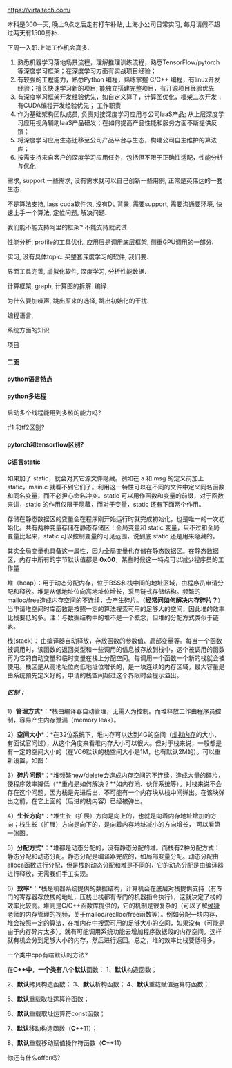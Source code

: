 

https://virtaitech.com/

本科是300一天, 晚上9点之后走有打车补贴, 上海小公司日常实习, 每月请假不超过两天有1500房补.

下周一入职.上海工作机会真多.



1. 熟悉机器学习落地场景流程，理解推理训练流程，熟悉TensorFlow/pytorch等深度学习框架；在深度学习方面有实战项目经验；
2. 有较强的工程能力，熟悉Python 编程，熟练掌握 C/C++ 编程，有linux开发经验；擅长快速学习新的项目; 能独立搭建完整项目，有开源项目经验优先
3. 有深度学习框架开发经验优先，如自定义算子，计算图优化，框架二次开发；有CUDA编程开发经验优先；
工作职责
1. 作为基础架构团队成员, 负责对接深度学习应用与公司IaaS产品; 从上层深度学习应用视角辅助IaaS产品研发；在如何提高产品性能和服务方面不断提供反馈；
2. 将深度学习应用生态迁移至公司产品平台与生态，构建公司自主维护的算法库；
3. 按需支持来自客户的深度学习应用任务，包括但不限于正确性适配，性能分析与优化

需求, support 一些需求, 没有需求就可以自己创新一些用例,  正常是英伟达的一套生态.

不是算法支持, Iass  cuda软件包, 没有DL 背景, 需要support,  需要沟通要环境, 快速上手一个算法, 定位问题, 解决问题. 

我们能不能支持阿里的框架? 不能支持就试试. 

性能分析, profile的工具优化, 应用层是调用底层框架, 侧重GPU调用的一部分.

实习, 没有具体topic.  买整套深度学习的软件, 我们要.

界面工具完善,  虚拟化软件,  深度学习, 分析性能数据.

计算框架, graph, 计算图的拆解. 编译. 



为什么要加噪声, 跳出原来的选择, 跳出初始化的干扰. 

编程语言, 



系统方面的知识



项目

#### 二面

#### python语言特点



#### python多进程

启动多个线程能用到多核的能力吗?

tf1 和tf2区别?

#### pytorch和tensorflow区别?



#### C语言static 

如果加了 static，就会对其它源文件隐藏。例如在 a 和 msg 的定义前加上 static，main.c 就看不到它们了。利用这一特性可以在不同的文件中定义同名函数和同名变量，而不必担心命名冲突。static 可以用作函数和变量的前缀，对于函数来讲，static 的作用仅限于隐藏，而对于变量，static 还有下面两个作用。

存储在静态数据区的变量会在程序刚开始运行时就完成初始化，也是唯一的一次初始化。共有两种变量存储在静态存储区：全局变量和 static 变量，只不过和全局变量比起来，static 可以控制变量的可见范围，说到底 static 还是用来隐藏的。

其实全局变量也具备这一属性，因为全局变量也存储在静态数据区。在静态数据区，内存中所有的字节默认值都是 **0x00**，某些时候这一特点可以减少程序员的工作量

堆（heap）：用于动态分配内存，位于BSS和栈中间的地址区域，由程序员申请分配和释放。堆是从低地址位向高地址位增长，采用链式存储结构。频繁的malloc/free造成内存空间的不连续，会产生碎片。（**经常问如何解决内存碎片？**）当申请堆空间时库函数是按照一定的算法搜索可用的足够大的空间，因此堆的效率比栈要低的多。注：与数据结构中的堆不是一个概念，但堆的分配方式类似于链表。

栈(stack)： 由编译器自动释放，存放函数的参数值、局部变量等。每当一个函数被调用时，该函数的返回类型和一些调用的信息被存放到栈中，这个被调用的函数再为它的自动变量和临时变量在栈上分配空间。每调用一个函数一个新的栈就会被使用。栈区是从高地址位向低地址位增长的，是一块连续的内存区域，最大容量是由系统预先定义好的，申请的栈空间超过这个界限时会提示溢出。

##### **区别：**

1）**管理方式***：*栈由编译器自动管理，无需人为控制。而堆释放工作由程序员控制，容易产生内存泄漏（memory leak）。

2）**空间大小***：*在32位系统下，堆内存可以达到4G的空间（[虚拟内存](https://www.zhihu.com/search?q=虚拟内存&search_source=Entity&hybrid_search_source=Entity&hybrid_search_extra={"sourceType"%3A"answer"%2C"sourceId"%3A1821345288})的大小，有面试官问过），从这个角度来看堆内存大小可以很大。但对于栈来说，一般都是有一定的空间大小的（在VC6默认的栈空间大小是1M，也有默认2M的）。可以重新设置，如图：

3）**碎片问题***：*堆频繁new/delete会造成内存空间的不连续，造成大量的碎片，使程序效率降低（**重点是如何解决？**如内存池、伙伴系统等）。对栈来说不会存在这个问题，因为栈是先进后出，不可能有一个内存块从栈中间弹出。在该块弹出之前，在它上面的（后进的栈内容）已经被弹出。

4）**生长方向***：*堆生长（扩展）方向是向上的，也就是向着内存地址增加的方向；栈生长（扩展）方向是向下的，是向着内存地址减小的方向增长， 可以看第一张图。

5）**分配方式***：*堆都是动态分配的，没有静态分配的堆。而栈有2种分配方式：静态分配和动态分配。静态分配是编译器完成的，如局部变量分配。动态分配由alloca函数进行分配，但是栈的动态分配和堆是不同的，它的动态分配是由编译器进行释放，无需我们手工实现。

6）**效率***：*栈是机器系统提供的数据结构，计算机会在底层对栈提供支持（有专门的寄存器存放栈的地址，压栈出栈都有专门的机器指令执行），这就决定了栈的效率比较高。堆则是C/C++函数库提供的，它的机制是很复杂的（可以了解[侯捷](https://www.zhihu.com/search?q=侯捷&search_source=Entity&hybrid_search_source=Entity&hybrid_search_extra={"sourceType"%3A"answer"%2C"sourceId"%3A1821345288})老师的内存管理的视频，关于malloc/realloc/free函数等）。例如分配一块内存，堆会按照一定的算法，在堆内存中搜索可用的足够大小的空间，如果没有（可能是由于内存碎片太多），就有可能调用系统功能去增加程序数据段的内存空间，这样就有机会分到足够大小的内存，然后进行返回。总之，堆的效率比栈要低得多。

一个类中cpp有啥默认的方法?

在**C++中**，**一个类有**八个**默认**函数： 1、**默认**构造函数； 

2、**默认**拷贝构造函数； 3、**默认**析构函数； 4、**默认**重载赋值运算符函数； 

5、**默认**重载取址运算符函数； 

6、**默认**重载取址运算符const函数； 

7、**默认**移动构造函数（**C**++11）； 

8、**默认**重载移动赋值操作符函数（**C**++11）







你还有什么offer吗?

